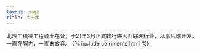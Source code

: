 ```yaml
---
layout: page
title: 关于我
---
```


北理工机械工程硕士在读，于21年3月正式转行进入互联网行业，从事后端开发。
一直在努力，一直未放弃。
{% include comments.html %}
